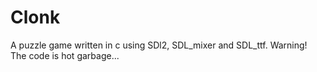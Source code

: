 # Clonk
A puzzle game written in c using SDl2, SDL_mixer and SDL_ttf.
Warning! The code is hot garbage...
